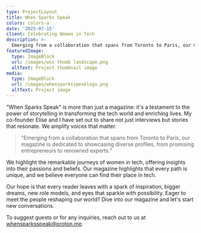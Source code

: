 ```yaml
---
type: ProjectLayout
title: When Sparks Speak
colors: colors-a
date: '2025-07-15'
client: Celebrating Women in Tech
description: >-
  Emerging from a collaboration that spans from Toronto to Paris, our magazine is dedicated to showcasing diverse profiles, from promising entrepreneurs to renowned experts.
featuredImage:
  type: ImageBlock
  url: /images/wss thumb landscape.png
  altText: Project thumbnail image
media:
  type: ImageBlock
  url: /images/whensparksspeaklogo.png
  altText: Project image
---
```


"When Sparks Speak" is more than just a magazine: it's a testament to the power of storytelling in transforming the tech world and enriching lives. My co-founder Elise and I have set out to share not just interviews but stories that resonate. We amplify voices that matter.

> "Emerging from a collaboration that spans from Toronto to Paris, our magazine is dedicated to showcasing diverse profiles, from promising entrepreneurs to renowned experts."

We highlight the remarkable journeys of women in tech, offering insights into their passions and beliefs. Our magazine highlights that every path is unique, and we believe everyone can find their place in tech.

Our hope is that every reader leaves with a spark of inspiration, bigger dreams, new role models, and eyes that sparkle with possibility. Eager to meet the people reshaping our world? Dive into our magazine and let's start new conversations.

To suggest guests or for any inquiries, reach out to us at whensparksspeak@proton.me.

